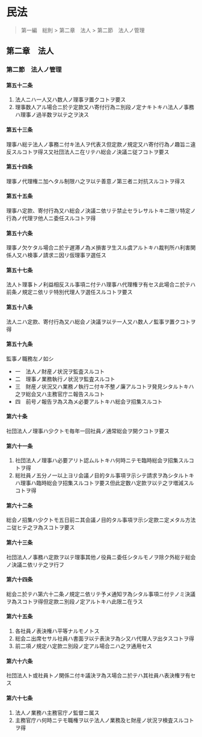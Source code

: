 # 民法

> 第一編　総則 > 第二章　法人 > 第二節　法人ノ管理

## 第二章　法人

### 第二節　法人ノ管理

#### 第五十二条

1. 法人ニハ一人又ハ数人ノ理事ヲ置クコトヲ要ス
2. 理事数人アル場合ニ於テ定款又ハ寄付行為ニ別段ノ定ナキトキハ法人ノ事務ハ理事ノ過半数ヲ以テ之ヲ決ス

#### 第五十三条

理事ハ総テ法人ノ事務ニ付キ法人ヲ代表ス但定款ノ規定又ハ寄付行為ノ趣旨ニ違反スルコトヲ得ス又社団法人ニ在リテハ総会ノ決議ニ従フコトヲ要ス

#### 第五十四条

理事ノ代理権ニ加ヘタル制限ハ之ヲ以テ善意ノ第三者ニ対抗スルコトヲ得ス

#### 第五十五条

理事ハ定款、寄付行為又ハ総会ノ決議ニ依リテ禁止セラレサルトキニ限リ特定ノ行為ノ代理ヲ他人ニ委任スルコトヲ得

#### 第五十六条

理事ノ欠ケタル場合ニ於テ遅滞ノ為メ損害ヲ生スル虞アルトキハ裁判所ハ利害関係人又ハ検事ノ請求ニ因リ仮理事ヲ選任ス

#### 第五十七条

法人ト理事トノ利益相反スル事項ニ付テハ理事ハ代理権ヲ有セス此場合ニ於テハ前条ノ規定ニ依リテ特別代理人ヲ選任スルコトヲ要ス

#### 第五十八条

法人ニハ定款、寄付行為又ハ総会ノ決議ヲ以テ一人又ハ数人ノ監事ヲ置クコトヲ得

#### 第五十九条

監事ノ職務左ノ如シ

- 一　法人ノ財産ノ状況ヲ監査スルコト
- 二　理事ノ業務執行ノ状況ヲ監査スルコト
- 三　財産ノ状況又ハ業務ノ執行ニ付キ不整ノ廉アルコトヲ発見シタルトキハ之ヲ総会又ハ主務官庁ニ報告スルコト
- 四　前号ノ報告ヲ為ス為メ必要アルトキハ総会ヲ招集スルコト

#### 第六十条

社団法人ノ理事ハ少クトモ毎年一回社員ノ通常総会ヲ開クコトヲ要ス

#### 第六十一条

1. 社団法人ノ理事ハ必要アリト認ムルトキハ何時ニテモ臨時総会ヲ招集スルコトヲ得
2. 総社員ノ五分ノ一以上ヨリ会議ノ目的タル事項ヲ示シテ請求ヲ為シタルトキハ理事ハ臨時総会ヲ招集スルコトヲ要ス但此定数ハ定款ヲ以テ之ヲ増減スルコトヲ得

#### 第六十二条

総会ノ招集ハ少クトモ五日前ニ其会議ノ目的タル事項ヲ示シ定款ニ定メタル方法ニ従ヒテ之ヲ為スコトヲ要ス

#### 第六十三条

社団法人ノ事務ハ定款ヲ以テ理事其他ノ役員ニ委任シタルモノヲ除ク外総テ総会ノ決議ニ依リテ之ヲ行フ

#### 第六十四条

総会ニ於テハ第六十二条ノ規定ニ依リテ予メ通知ヲ為シタル事項ニ付テノミ決議ヲ為スコトヲ得但定款ニ別段ノ定アルトキハ此限ニ在ラス

#### 第六十五条

1. 各社員ノ表決権ハ平等ナルモノトス
2. 総会ニ出席セサル社員ハ書面ヲ以テ表決ヲ為シ又ハ代理人ヲ出タスコトヲ得
3. 前二項ノ規定ハ定款ニ別段ノ定アル場合ニハ之ヲ通用セス

#### 第六十六条

社団法人ト或社員トノ関係ニ付キ議決ヲ為ス場合ニ於テハ其社員ハ表決権ヲ有セス

#### 第六十七条

1. 法人ノ業務ハ主務官庁ノ監督ニ属ス
2. 主務官庁ハ何時ニテモ職権ヲ以テ法人ノ業務及ヒ財産ノ状況ヲ検査スルコトヲ得
